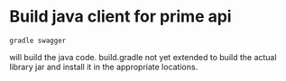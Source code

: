 # Build java client for prime api

    gradle swagger

will build the java code.   build.gradle not yet extended to build the
actual library jar and install it in the appropriate locations.
